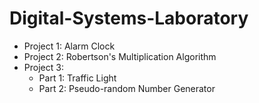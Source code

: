 # Digital-Systems-Laboratory

* Project 1: Alarm Clock
* Project 2: Robertson's Multiplication Algorithm
* Project 3:
   * Part 1: Traffic Light  
   * Part 2: Pseudo-random Number Generator
